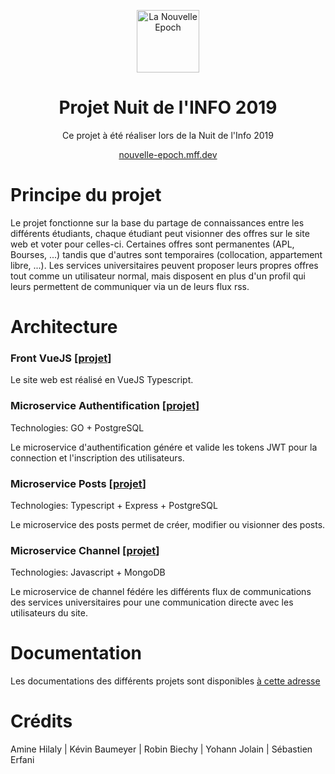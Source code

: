 <p align="center"><img width="100" src="https://avatars0.githubusercontent.com/u/58552280?s=200&v=4" alt="La Nouvelle Epoch"></p>

<h1 align="center">Projet Nuit de l'INFO 2019</h1>

<p align="center">
Ce projet à été réaliser lors de la Nuit de l'Info 2019  
</p>

<p align="center">
<a href="nouvelle-epoch.mff.dev">nouvelle-epoch.mff.dev</a>
</p>

# Principe du projet

Le projet fonctionne sur la base du partage de connaissances entre les différents étudiants, chaque étudiant peut visionner des offres sur le site web et voter pour celles-ci. Certaines offres sont permanentes (APL, Bourses, ...) tandis que d'autres sont temporaires (collocation, appartement libre, ...). Les services universitaires peuvent proposer leurs propres offres tout comme un utilisateur normal, mais disposent en plus d'un profil qui leurs permettent de communiquer via un de leurs flux rss.

# Architecture

### Front VueJS [[projet](https://github.com/La-Nouvelle-Epoch-18/Ine-front)]

Le site web est réalisé en VueJS Typescript.

### Microservice Authentification [[projet](https://github.com/La-Nouvelle-Epoch-18/lne-user)]

Technologies: GO + PostgreSQL

Le microservice d'authentification génére et valide les tokens JWT pour la connection et l'inscription des utilisateurs. 

### Microservice Posts [[projet](https://github.com/La-Nouvelle-Epoch-18/lne-posts)]

Technologies: Typescript + Express + PostgreSQL

Le microservice des posts permet de créer, modifier ou visionner des posts.

### Microservice Channel [[projet](https://github.com/La-Nouvelle-Epoch-18/lne-channel)]

Technologies: Javascript + MongoDB

Le microservice de channel fédére les différents flux de communications des services universitaires pour une communication directe avec les utilisateurs du site.

# Documentation

Les documentations des différents projets sont disponibles [à cette adresse](https://github.com/La-Nouvelle-Epoch-18/lne-doc)

# Crédits

Amine Hilaly | Kévin Baumeyer | Robin Biechy | Yohann Jolain | Sébastien Erfani
